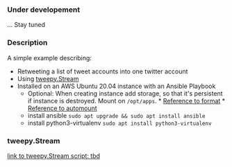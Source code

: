 
### Under developement
... Stay tuned

### Description
A simple example describing:
* Retweeting a list of tweet accounts into one twitter account
* Using [tweepy.Stream](https://docs.tweepy.org/en/stable/streaming.html)
* Installed on an AWS Ubuntu 20.04 instance with an Ansible Playbook
    * Optional: When creating instance add storage, so that it's persistent if instance is destroyed.  Mount on `/opt/apps`.
             * [Reference to format](https://docs.aws.amazon.com/AWSEC2/latest/UserGuide/add-instance-store-volumes.html)
             * [Reference to automount](https://docs.aws.amazon.com/AWSEC2/latest/UserGuide/add-instance-store-volumes.html)
    * install ansible `sudo apt upgrade && sudo apt install ansible`
    * install python3-virtualenv `sudo apt install python3-virtualenv`

### tweepy.Stream
[link to tweepy.Stream script: tbd](./)

<!--
# vim: ai et ts=4 sw=4 sts=4 nu
-->
